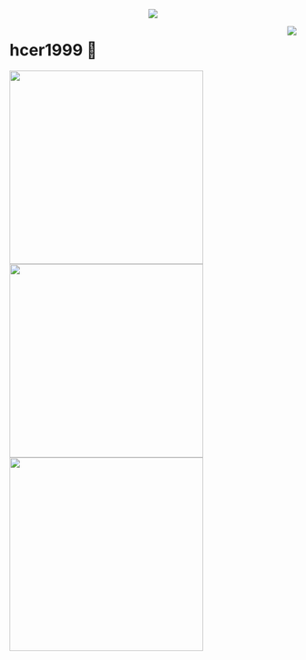 <a href="https://github.com/hcer1999">

  <p align="center">
    <img src="https://github-profile-trophy.vercel.app/?username=hcer1999&column=7&theme=onedark"/>
  </p>

</a>

<a href="#">
  <img align="right" src="https://metrics.lecoq.io/hcer1999?template=terminal" />
</a>

# hcer1999 🌝

<img width="340px" src="https://github-readme-stats.vercel.app/api?username=hcer1999&theme=vue-dark&count_private=true&show_icons=true">
<img width="340px" src="https://github-readme-stats.vercel.app/api/top-langs/?username=hcer1999&theme=vue-dark&layout=compact">
<img width="340px" src="https://github-readme-stats.vercel.app/api/pin/?username=hcer1999&autoWriteJvtcHealthInfo&theme=dark">
